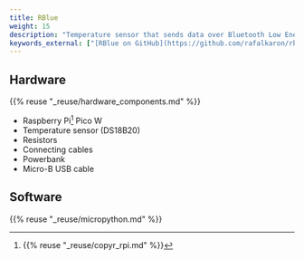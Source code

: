 ```yaml
---
title: RBlue
weight: 15
description: "Temperature sensor that sends data over Bluetooth Low Energy (BLE)."
keywords_external: ["[RBlue on GitHub](https://github.com/rafalkaron/rblue)"]
---
```


## Hardware

{{% reuse "_reuse/hardware_components.md" %}}

* Raspberry Pi[^1] Pico W
* Temperature sensor (DS18B20)
* Resistors
* Connecting cables
* Powerbank
* Micro-B USB cable

[^1]: {{% reuse "_reuse/copyr_rpi.md" %}}

## Software

{{% reuse "_reuse/micropython.md" %}}
